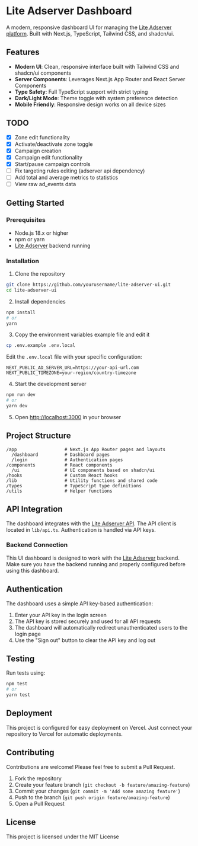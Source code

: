 # Lite Adserver Dashboard

A modern, responsive dashboard UI for managing the [Lite Adserver platform](https://github.com/serz/lite-adserver). Built with Next.js, TypeScript, Tailwind CSS, and shadcn/ui.

## Features

- **Modern UI**: Clean, responsive interface built with Tailwind CSS and shadcn/ui components
- **Server Components**: Leverages Next.js App Router and React Server Components
- **Type Safety**: Full TypeScript support with strict typing
- **Dark/Light Mode**: Theme toggle with system preference detection
- **Mobile Friendly**: Responsive design works on all device sizes

## TODO

- [x] Zone edit functionality
- [x] Activate/deactivate zone toggle
- [x] Campaign creation
- [x] Campaign edit functionality 
- [x] Start/pause campaign controls
- [ ] Fix targeting rules editing (adserver api dependency)
- [ ] Add total and average metrics to statistics
- [ ] View raw ad_events data

## Getting Started

### Prerequisites

- Node.js 18.x or higher
- npm or yarn
- [Lite Adserver](https://github.com/serz/lite-adserver) backend running

### Installation

1. Clone the repository
```bash
git clone https://github.com/yourusername/lite-adserver-ui.git
cd lite-adserver-ui
```

2. Install dependencies
```bash
npm install
# or
yarn
```

3. Copy the environment variables example file and edit it
```bash
cp .env.example .env.local
```

Edit the `.env.local` file with your specific configuration:
```
NEXT_PUBLIC_AD_SERVER_URL=https://your-api-url.com
NEXT_PUBLIC_TIMEZONE=your-region/country-timezone
```

4. Start the development server
```bash
npm run dev
# or
yarn dev
```

5. Open [http://localhost:3000](http://localhost:3000) in your browser

## Project Structure

```
/app                  # Next.js App Router pages and layouts
  /dashboard          # Dashboard pages
  /login              # Authentication pages
/components           # React components
  /ui                 # UI components based on shadcn/ui
/hooks                # Custom React hooks
/lib                  # Utility functions and shared code
/types                # TypeScript type definitions
/utils                # Helper functions
```

## API Integration

The dashboard integrates with the [Lite Adserver API](https://github.com/serz/lite-adserver/blob/main/docs/api.md). The API client is located in `lib/api.ts`. Authentication is handled via API keys.

### Backend Connection

This UI dashboard is designed to work with the [Lite Adserver](https://github.com/serz/lite-adserver) backend. Make sure you have the backend running and properly configured before using this dashboard.

## Authentication

The dashboard uses a simple API key-based authentication:

1. Enter your API key in the login screen
2. The API key is stored securely and used for all API requests
3. The dashboard will automatically redirect unauthenticated users to the login page
4. Use the "Sign out" button to clear the API key and log out

## Testing

Run tests using:

```bash
npm test
# or
yarn test
```

## Deployment

This project is configured for easy deployment on Vercel. Just connect your repository to Vercel for automatic deployments.

## Contributing

Contributions are welcome! Please feel free to submit a Pull Request.

1. Fork the repository
2. Create your feature branch (`git checkout -b feature/amazing-feature`)
3. Commit your changes (`git commit -m 'Add some amazing feature'`)
4. Push to the branch (`git push origin feature/amazing-feature`)
5. Open a Pull Request

## License

This project is licensed under the MIT License